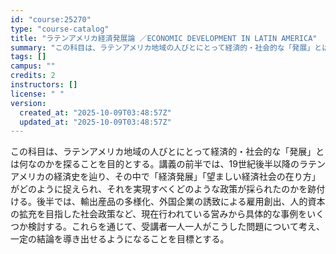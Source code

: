 ```yaml
---
id: "course:25270"
type: "course-catalog"
title: "ラテンアメリカ経済発展論 ／ECONOMIC DEVELOPMENT IN LATIN AMERICA"
summary: "この科目は、ラテンアメリカ地域の人びとにとって経済的・社会的な「発展」とは何なのかを探ることを目的とする。講義の前半では、19世紀後半以降のラテンアメリカの経済史を辿り、その中で「経済発展」「望ましい経済社会の在り方」がどのように捉えられ、…"
tags: []
campus: ""
credits: 2
instructors: []
license: " "
version:
  created_at: "2025-10-09T03:48:57Z"
  updated_at: "2025-10-09T03:48:57Z"
---
```


この科目は、ラテンアメリカ地域の人びとにとって経済的・社会的な「発展」とは何なのかを探ることを目的とする。講義の前半では、19世紀後半以降のラテンアメリカの経済史を辿り、その中で「経済発展」「望ましい経済社会の在り方」がどのように捉えられ、それを実現すべくどのような政策が採られたのかを跡付ける。後半では、輸出産品の多様化、外国企業の誘致による雇用創出、人的資本の拡充を目指した社会政策など、現在行われている営みから具体的な事例をいくつか検討する。これらを通じて、受講者一人一人がこうした問題について考え、一定の結論を導き出せるようになることを目標とする。
